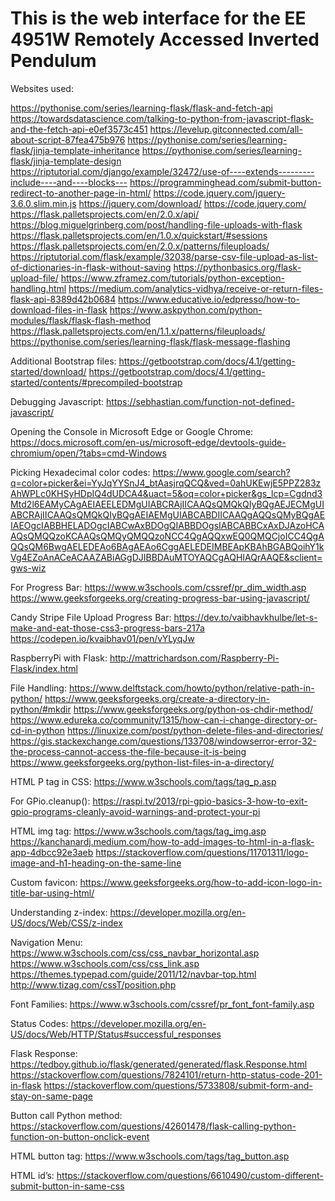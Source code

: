 # This is the web interface for the EE 4951W Remotely Accessed Inverted Pendulum

Websites used:

https://pythonise.com/series/learning-flask/flask-and-fetch-api
https://towardsdatascience.com/talking-to-python-from-javascript-flask-and-the-fetch-api-e0ef3573c451
https://levelup.gitconnected.com/all-about-script-87fea475b976
https://pythonise.com/series/learning-flask/jinja-template-inheritance
https://pythonise.com/series/learning-flask/jinja-template-design
https://riptutorial.com/django/example/32472/use-of----extends---------include----and----blocks---
https://programminghead.com/submit-button-redirect-to-another-page-in-html/
https://code.jquery.com/jquery-3.6.0.slim.min.js
https://jquery.com/download/
https://code.jquery.com/
https://flask.palletsprojects.com/en/2.0.x/api/
https://blog.miguelgrinberg.com/post/handling-file-uploads-with-flask
https://flask.palletsprojects.com/en/1.0.x/quickstart/#sessions
https://flask.palletsprojects.com/en/2.0.x/patterns/fileuploads/
https://riptutorial.com/flask/example/32038/parse-csv-file-upload-as-list-of-dictionaries-in-flask-without-saving
https://pythonbasics.org/flask-upload-file/
https://www.zframez.com/tutorials/python-exception-handling.html
https://medium.com/analytics-vidhya/receive-or-return-files-flask-api-8389d42b0684
https://www.educative.io/edpresso/how-to-download-files-in-flask
https://www.askpython.com/python-modules/flask/flask-flash-method
https://flask.palletsprojects.com/en/1.1.x/patterns/fileuploads/
https://pythonise.com/series/learning-flask/flask-message-flashing

Additional Bootstrap files:
https://getbootstrap.com/docs/4.1/getting-started/download/
https://getbootstrap.com/docs/4.1/getting-started/contents/#precompiled-bootstrap

Debugging Javascript:
https://sebhastian.com/function-not-defined-javascript/


Opening the Console in Microsoft Edge or Google Chrome: 
https://docs.microsoft.com/en-us/microsoft-edge/devtools-guide-chromium/open/?tabs=cmd-Windows

Picking Hexadecimal color codes:
https://www.google.com/search?q=color+picker&ei=YyJqYYSnJ4_btAasjrqQCQ&ved=0ahUKEwjE5PPZ283zAhWPLc0KHSyHDpIQ4dUDCA4&uact=5&oq=color+picker&gs_lcp=Cgdnd3Mtd2l6EAMyCAgAEIAEELEDMgUIABCRAjIICAAQsQMQkQIyBQgAEJECMgUIABCRAjIICAAQsQMQkQIyBQgAEIAEMgUIABCABDIICAAQgAQQsQMyBQgAEIAEOgcIABBHELADOgcIABCwAxBDOgQIABBDOgsIABCABBCxAxDJAzoHCAAQsQMQQzoKCAAQsQMQyQMQQzoNCC4QgAQQxwEQ0QMQCjoICC4QgAQQsQM6BwgAELEDEAo6BAgAEAo6CggAELEDEIMBEApKBAhBGABQoihY1kVg4EZoAnACeACAAZABiAGgDJIBBDAuMTOYAQCgAQHIAQrAAQE&sclient=gws-wiz

For Progress Bar:
https://www.w3schools.com/cssref/pr_dim_width.asp
https://www.geeksforgeeks.org/creating-progress-bar-using-javascript/

Candy Stripe File Upload Progress Bar:
https://dev.to/vaibhavkhulbe/let-s-make-and-eat-those-css3-progress-bars-217a
https://codepen.io/kvaibhav01/pen/vYLyqJw

RaspberryPi with Flask:
http://mattrichardson.com/Raspberry-Pi-Flask/index.html

File Handling:
https://www.delftstack.com/howto/python/relative-path-in-python/
https://www.geeksforgeeks.org/create-a-directory-in-python/#mkdir
https://www.geeksforgeeks.org/python-os-chdir-method/
https://www.edureka.co/community/1315/how-can-i-change-directory-or-cd-in-python
https://linuxize.com/post/python-delete-files-and-directories/
https://gis.stackexchange.com/questions/133708/windowserror-error-32-the-process-cannot-access-the-file-because-it-is-being
https://www.geeksforgeeks.org/python-list-files-in-a-directory/

HTML P tag in CSS:
https://www.w3schools.com/tags/tag_p.asp

For GPio.cleanup():
https://raspi.tv/2013/rpi-gpio-basics-3-how-to-exit-gpio-programs-cleanly-avoid-warnings-and-protect-your-pi

HTML img tag:
https://www.w3schools.com/tags/tag_img.asp
https://kanchanardj.medium.com/how-to-add-images-to-html-in-a-flask-app-4dbcc92e3aeb
https://stackoverflow.com/questions/11701311/logo-image-and-h1-heading-on-the-same-line

Custom favicon:
https://www.geeksforgeeks.org/how-to-add-icon-logo-in-title-bar-using-html/

Understanding z-index:
https://developer.mozilla.org/en-US/docs/Web/CSS/z-index

Navigation Menu:
https://www.w3schools.com/css/css_navbar_horizontal.asp
https://www.w3schools.com/css/css_link.asp
https://themes.typepad.com/guide/2011/12/navbar-top.html
http://www.tizag.com/cssT/position.php

Font Families:
https://www.w3schools.com/cssref/pr_font_font-family.asp

Status Codes:
https://developer.mozilla.org/en-US/docs/Web/HTTP/Status#successful_responses

Flask Response:
https://tedboy.github.io/flask/generated/generated/flask.Response.html
https://stackoverflow.com/questions/7824101/return-http-status-code-201-in-flask
https://stackoverflow.com/questions/5733808/submit-form-and-stay-on-same-page

Button call Python method:
https://stackoverflow.com/questions/42601478/flask-calling-python-function-on-button-onclick-event

HTML button tag:
https://www.w3schools.com/tags/tag_button.asp

HTML id’s:
https://stackoverflow.com/questions/6610490/custom-different-submit-button-in-same-css













